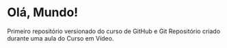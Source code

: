 # Olá, Mundo!
 Primeiro repositório versionado do curso de GitHub e Git
    Repositório criado durante uma aula do Curso em Vídeo.
